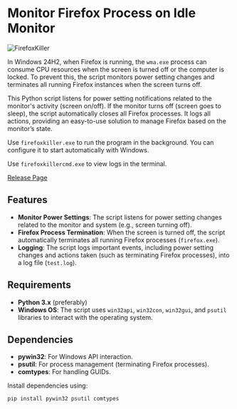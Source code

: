 # Monitor Firefox Process on Idle Monitor

![FirefoxKiller](https://i.ibb.co/6m2DRnS/ff.webp)

In Windows 24H2, when Firefox is running, the `wma.exe` process can consume CPU resources when the screen is turned off or the computer is locked. To prevent this, the script monitors power setting changes and terminates all running Firefox instances when the screen turns off.

This Python script listens for power setting notifications related to the monitor's activity (screen on/off). If the monitor turns off (screen goes to sleep), the script automatically closes all Firefox processes. It logs all actions, providing an easy-to-use solution to manage Firefox based on the monitor’s state.

Use `firefoxkiller.exe` to run the program in the background. You can configure it to start automatically with Windows.

Use `firefoxkillercmd.exe` to view logs in the terminal.

[Release Page](https://github.com/metaligh/firefoxkiller/releases/tag/1.1)

## Features

- **Monitor Power Settings**: The script listens for power setting changes related to the monitor and system (e.g., screen turning off).
- **Firefox Process Termination**: When the screen is turned off, the script automatically terminates all running Firefox processes (`firefox.exe`).
- **Logging**: The script logs important events, including power setting changes and actions taken (such as terminating Firefox processes), into a log file (`test.log`).

## Requirements

- **Python 3.x** (preferably)
- **Windows OS**: The script uses `win32api`, `win32con`, `win32gui`, and `psutil` libraries to interact with the operating system.

## Dependencies

- **pywin32**: For Windows API interaction.
- **psutil**: For process management (terminating Firefox processes).
- **comtypes**: For handling GUIDs.

Install dependencies using:

```bash
pip install pywin32 psutil comtypes
